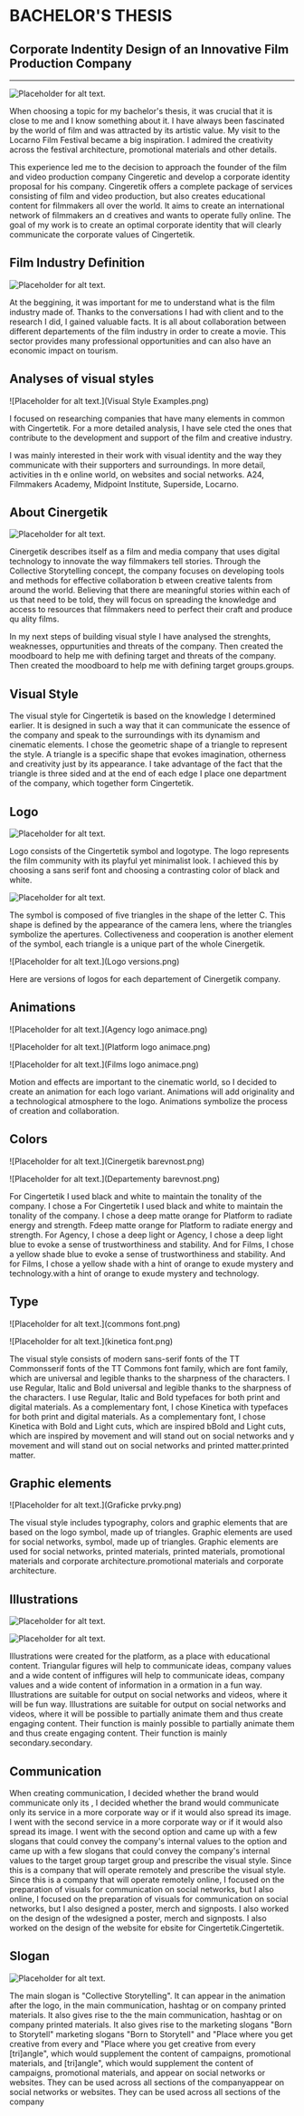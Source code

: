 # BACHELOR'S THESIS
## Corporate Indentity Design of an Innovative Film Production Company
- - -

![Placeholder for alt text.](film-stage-with-digital-camera-and-a-clapperboard-2022-12-16-11-44-45-utc.png)

When choosing a topic for my bachelor's thesis, it was crucial that it is close to me and I know
something about it. I have always been fascinated by the world of film and was attracted by its
artistic value. My visit to the Locarno Film Festival became a big inspiration. I admired the
creativity across the festival architecture, promotional materials and other details.

This experience led me to the decision to approach the founder of the film and video production
company Cingeretic and develop a corporate identity proposal for his company. Cingeretik offers
a complete package of services consisting of film and video production, but also creates
educational content for filmmakers all over the world. It aims to create an international network
of filmmakers an d creatives and wants to operate fully online. The goal of my work is to create
an optimal corporate identity that will clearly communicate the corporate values of Cingertetik.

## Film Industry Definition

![Placeholder for alt text.](Film-Crew-Positions52.png)

At the beggining, it was important for me to understand what is the film industry made of.
Thanks to the conversations I had with client and to the research I did, I gained valuable facts.
It is all about collaboration between different departements of the film industry in order to
create a movie. This sector provides many professional opportunities and can also have an
economic impact on tourism.

## Analyses of visual styles

![Placeholder for alt text.](Visual Style Examples.png)

I focused on researching companies that have many elements in common with Cingertetik. For a
more detailed analysis, I have sele cted the ones that contribute to the development and support
of the film and creative industry.

I was mainly interested in their work with visual identity and the way they communicate with
their supporters and surroundings. In more detail, activities in th e online world, on websites and
social networks. A24, Filmmakers Academy, Midpoint Institute, Superside, Locarno.

## About Cinergetik

![Placeholder for alt text.](Moodboard.png)

Cinergetik describes itself as a film and media company that uses digital technology to innovate
the way filmmakers tell stories. Through the Collective Storytelling concept, the company
focuses on developing tools and methods for effective collaboration b etween creative talents
from around the world. Believing that there are meaningful stories within each of us that need
to be told, they will focus on spreading the knowledge and access to resources that filmmakers
need to perfect their craft and produce qu ality films.

In my next steps of building visual style I have analysed the strenghts, weaknesses, oppurtunities and threats of the company.
Then created the moodboard to help me with defining target and threats of the company. Then created the moodboard to help me with defining target groups.groups.

## Visual Style

The visual style for Cingertetik is based on the knowledge I determined earlier. It is designed in
such a way that it can communicate the essence of the company and speak to the surroundings
with its dynamism and cinematic elements. I chose the geometric shape of a triangle to represent the
style. A triangle is a specific shape that evokes imagination, otherness and creativity just by its appearance.
I take advantage of the fact that the triangle is three sided and at the end of each edge I place one department of the
company, which together form Cingertetik.

## Logo

![Placeholder for alt text.](Logo.png)

Logo consists of the Cingertetik symbol and logotype. The logo represents the film
community with its playful yet minimalist look. I achieved this by choosing a sans serif font
and choosing a contrasting color of black and white.

![Placeholder for alt text.](Symbol.png)

The symbol is composed of five triangles in the shape of the letter C. This shape is defined by
the appearance of the camera lens, where the triangles symbolize the apertures. Collectiveness
and cooperation is another element of the symbol, each triangle is a unique part of the whole
Cinergetik.

![Placeholder for alt text.](Logo versions.png)

Here are versions of logos for each departement of Cinergetik company.


## Animations

![Placeholder for alt text.](Agency logo animace.png)

![Placeholder for alt text.](Platform logo animace.png)

![Placeholder for alt text.](Films logo animace.png)

Motion and effects are important to the cinematic world, so I decided to create an animation for
each logo variant. Animations will add originality and a technological atmosphere to the logo.
Animations symbolize the process of creation and collaboration.

## Colors

![Placeholder for alt text.](Cinergetik barevnost.png)

![Placeholder for alt text.](Departementy barevnost.png)

For Cingertetik I used black and white to maintain the tonality of the company. I chose a For Cingertetik I used black and white to maintain the tonality of the company. I chose a deep matte orange for Platform to radiate energy and strength. Fdeep matte orange for Platform to radiate energy and strength. For Agency, I chose a deep light or Agency, I chose a deep light blue to evoke a sense of trustworthiness and stability. And for Films, I chose a yellow shade blue to evoke a sense of trustworthiness and stability. And for Films, I chose a yellow shade with a hint of orange to exude mystery and technology.with a hint of orange to exude mystery and technology.

## Type

![Placeholder for alt text.](commons font.png)

![Placeholder for alt text.](kinetica font.png)

The visual style consists of modern sans-serif fonts of the TT Commonsserif fonts of the TT Commons font family, which are font family, which are universal and legible thanks to the sharpness of the characters. I use Regular, Italic and Bold universal and legible thanks to the sharpness of the characters. I use Regular, Italic and Bold typefaces for both print and digital materials. As a complementary font, I chose Kinetica with typefaces for both print and digital materials. As a complementary font, I chose Kinetica with Bold and Light cuts, which are inspired bBold and Light cuts, which are inspired by movement and will stand out on social networks and y movement and will stand out on social networks and printed matter.printed matter.

## Graphic elements

![Placeholder for alt text.](Graficke prvky.png)

The visual style includes typography, colors and graphic elements that are based on the logo symbol, made up of triangles. Graphic elements are used for social networks, symbol, made up of triangles. Graphic elements are used for social networks, printed materials, printed materials, promotional materials and corporate architecture.promotional materials and corporate architecture.

## Illustrations

![Placeholder for alt text.](ilustrace.png)

![Placeholder for alt text.](ilustrace.png)

Illustrations were created for the platform, as a place with educational content. Triangular figures will help to communicate ideas, company values and a wide content of inffigures will help to communicate ideas, company values and a wide content of information in a ormation in a fun way. Illustrations are suitable for output on social networks and videos, where it will be fun way. Illustrations are suitable for output on social networks and videos, where it will be possible to partially animate them and thus create engaging content. Their function is mainly possible to partially animate them and thus create engaging content. Their function is mainly secondary.secondary.

## Communication

When creating communication, I decided whether the brand would communicate only its , I decided whether the brand would communicate only its service in a more corporate way or if it would also spread its image. I went with the second service in a more corporate way or if it would also spread its image. I went with the second option and came up with a few slogans that could convey the company's internal values to the option and came up with a few slogans that could convey the company's internal values to the target group target group and prescribe the visual style. Since this is a company that will operate remotely and prescribe the visual style. Since this is a company that will operate remotely online, I focused on the preparation of visuals for communication on social networks, but I also online, I focused on the preparation of visuals for communication on social networks, but I also designed a poster, merch and signposts. I also worked on the design of the wdesigned a poster, merch and signposts. I also worked on the design of the website for ebsite for Cingertetik.Cingertetik.

## Slogan

![Placeholder for alt text.](Slogany.png)

The main slogan is "Collective Storytelling". It can appear in the animation after the logo, in the main communication, hashtag or on company printed materials. It also gives rise to the the main communication, hashtag or on company printed materials. It also gives rise to the marketing slogans "Born to Storytell" marketing slogans "Born to Storytell" and "Place where you get creative from every and "Place where you get creative from every [tri]angle", which would supplement the content of campaigns, promotional materials, and [tri]angle", which would supplement the content of campaigns, promotional materials, and appear on social networks or websites. They can be used across all sections of the companyappear on social networks or websites. They can be used across all sections of the company


